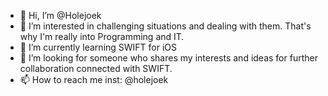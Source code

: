 - 👋 Hi, I’m @Holejoek
- 👀 I’m interested in challenging situations and dealing with them. That's why I'm really into Programming and IT.      
- 🌱 I’m currently learning SWIFT for iOS
- 💞️ I’m looking for someone who shares my interests and ideas for further collaboration connected with SWIFT.
- 📫 How to reach me inst: @holejoek

<!---
Holejoek/Holejoek is a ✨ special ✨ repository because its `README.md` (this file) appears on your GitHub profile.
You can click the Preview link to take a look at your changes.
--->

